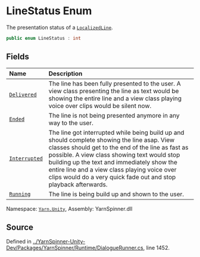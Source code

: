 # LineStatus Enum

The presentation status of a [`LocalizedLine`](/api/csharp/yarn.unity/localizedline.md).


```csharp
public enum LineStatus : int
```



## Fields
|Name|Description|
|:---|:---|
|[`Delivered`](/api/csharp/yarn.unity/linestatus.delivered.md)| The line has been fully presented to the user. A view class presenting the line as text would be showing the entire line and a view class playing voice over clips would be silent now. |
|[`Ended`](/api/csharp/yarn.unity/linestatus.ended.md)| The line is not being presented anymore in any way to the user. |
|[`Interrupted`](/api/csharp/yarn.unity/linestatus.interrupted.md)| The line got interrupted while being build up and should complete showing the line asap. View classes should get to the end of the line as fast as possible. A view class showing text would stop building up the text and immediately show the entire line and a view class playing voice over clips would do a very quick fade out and stop playback afterwards. |
|[`Running`](/api/csharp/yarn.unity/linestatus.running.md)| The line is being build up and shown to the user. |
<div class="class-metadata">

Namespace: [`Yarn.Unity`](/api/csharp/yarn.unity/README.md), Assembly: YarnSpinner.dll
</div>

## Source
Defined in [../YarnSpinner-Unity-Dev/Packages/YarnSpinner/Runtime/DialogueRunner.cs](https://github.com/YarnSpinnerTool/YarnSpinner-Unity//blob/develop/Runtime/DialogueRunner.cs#L1452), line 1452.
